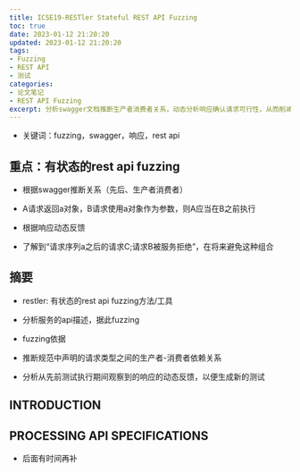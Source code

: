 ```yaml
---
title: ICSE19-RESTler Stateful REST API Fuzzing
toc: true
date: 2023-01-12 21:20:20
updated: 2023-01-12 21:20:20
tags:
- Fuzzing
- REST API
- 测试
categories:
- 论文笔记
- REST API Fuzzing
excerpt: 分析swagger文档推断生产者消费者关系，动态分析响应确认请求可行性，从而削减测试空间，发现error
---
```


* 关键词：fuzzing，swagger，响应，rest api
## 重点：有状态的rest api fuzzing

* 根据swagger推断关系（先后、生产者消费者）

* A请求返回a对象，B请求使用a对象作为参数，则A应当在B之前执行
* 根据响应动态反馈

* 了解到“请求序列a之后的请求C;请求B被服务拒绝”，在将来避免这种组合
## 摘要

* restler: 有状态的rest api fuzzing方法/工具
* 分析服务的api描述，据此fuzzing
* fuzzing依据

* 推断规范中声明的请求类型之间的生产者-消费者依赖关系
* 分析从先前测试执行期间观察到的响应的动态反馈，以便生成新的测试
## INTRODUCTION
## PROCESSING API SPECIFICATIONS
* 后面有时间再补